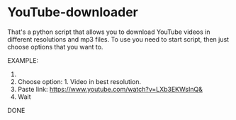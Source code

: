 # YouTube-downloader
That's a python script that allows you to download YouTube videos in different resolutions and mp3 files. To use you need to start script, then just choose options that you want to.

EXAMPLE:
1. <start>
2. Choose option: 1. Video in best resolution.
3. Paste link: https://www.youtube.com/watch?v=LXb3EKWsInQ&
4. Wait

DONE
